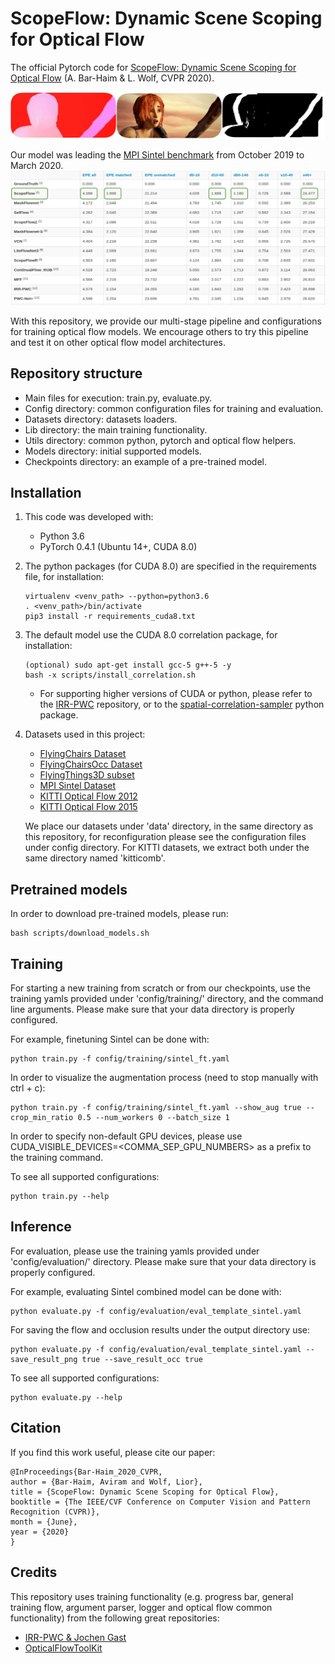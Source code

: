 # ScopeFlow: Dynamic Scene Scoping for Optical Flow

The official Pytorch code for [ScopeFlow: Dynamic Scene Scoping for Optical Flow](https://arxiv.org/abs/2002.10770) (A. Bar-Haim & L. Wolf, CVPR 2020).

![frames](images/temple3_combined.gif)

Our model was leading the [MPI Sintel benchmark](http://sintel.is.tue.mpg.de/results) from October 2019 to March 2020.   
![sintel_leaderboard](images/leaderboard_code.jpg)<!-- .element height="50%" width="50%" -->

With this repository, we provide our multi-stage pipeline and configurations for training
optical flow models. We encourage others to try this pipeline and test it on other
optical flow model architectures.

## Repository structure
- Main files for execution: train.py, evaluate.py.
- Config directory: common configuration files for training and evaluation.
- Datasets directory: datasets loaders.
- Lib directory: the main training functionality.
- Utils directory: common python, pytorch and optical flow helpers.
- Models directory: initial supported models.
- Checkpoints directory: an example of a pre-trained model.


## Installation

1. This code was developed with:
   - Python 3.6
   - PyTorch 0.4.1 (Ubuntu 14+, CUDA 8.0)
2. The python packages (for CUDA 8.0) are specified in the requirements file, for
installation:
    ```
    virtualenv <venv_path> --python=python3.6
    . <venv_path>/bin/activate
    pip3 install -r requirements_cuda8.txt
    ```
3. The default model use the CUDA 8.0 correlation package, for installation:
    ```
    (optional) sudo apt-get install gcc-5 g++-5 -y
    bash -x scripts/install_correlation.sh
    ```
    - For supporting higher versions of CUDA or python,
    please refer to the [IRR-PWC](https://github.com/visinf/irr)
    repository, or to the [spatial-correlation-sampler](https://github.com/ClementPinard/Pytorch-Correlation-extension) python package.

4. Datasets used in this project:
    - [FlyingChairs Dataset](https://lmb.informatik.uni-freiburg.de/resources/datasets/FlyingChairs.en.html)
    - [FlyingChairsOcc Dataset](https://github.com/visinf/irr/tree/master/flyingchairsocc)
    - [FlyingThings3D subset](https://lmb.informatik.uni-freiburg.de/resources/datasets/SceneFlowDatasets.en.html)
    - [MPI Sintel Dataset](http://sintel.is.tue.mpg.de/downloads)
    - [KITTI Optical Flow 2012](http://www.cvlibs.net/datasets/kitti/eval_stereo_flow.php?benchmark=flow)
    - [KITTI Optical Flow 2015](http://www.cvlibs.net/datasets/kitti/eval_scene_flow.php?benchmark=flow)

    We place our datasets under 'data' directory, in the same directory as this repository,
    for reconfiguration please see the configuration files under config directory. For KITTI datasets, we extract
     both under the same directory named 'kitticomb'.


## Pretrained models
In order to download pre-trained models, please run:
```
bash scripts/download_models.sh
```

## Training
For starting a new training from scratch or from our checkpoints, use the training yamls
provided under 'config/training/' directory, and the command line arguments. Please make
sure that your data directory is properly configured.

For example, finetuning Sintel can be done with:
```
python train.py -f config/training/sintel_ft.yaml
```

In order to visualize the augmentation process (need to stop manually with ctrl + c):
```
python train.py -f config/training/sintel_ft.yaml --show_aug true --crop_min_ratio 0.5 --num_workers 0 --batch_size 1
```

In order to specify non-default GPU devices, please use CUDA_VISIBLE_DEVICES=\<COMMA_SEP_GPU_NUMBERS\>
 as a prefix to the training command.

To see all supported configurations:
```
python train.py --help
```

## Inference
For evaluation, please use the training yamls
provided under 'config/evaluation/' directory. Please make
sure that your data directory is properly configured.

For example, evaluating Sintel combined model can be done with:
```
python evaluate.py -f config/evaluation/eval_template_sintel.yaml
```

For saving the flow and occlusion results under the output directory use:
```
python evaluate.py -f config/evaluation/eval_template_sintel.yaml --save_result_png true --save_result_occ true
```

To see all supported configurations:
```
python evaluate.py --help
```

## Citation

If you find this work useful, please cite our paper:

    @InProceedings{Bar-Haim_2020_CVPR,
    author = {Bar-Haim, Aviram and Wolf, Lior},
    title = {ScopeFlow: Dynamic Scene Scoping for Optical Flow},
    booktitle = {The IEEE/CVF Conference on Computer Vision and Pattern Recognition (CVPR)},
    month = {June},
    year = {2020}
    }

## Credits

This repository uses training functionality (e.g. progress bar,
 general training flow, argument parser, logger and
 optical flow common functionality)
from the following great repositories:
 - [IRR-PWC & Jochen Gast](https://github.com/visinf/irr)
 - [OpticalFlowToolKit](https://github.com/liruoteng/OpticalFlowToolkit)

